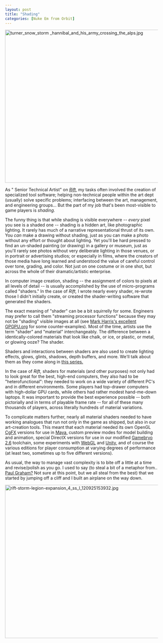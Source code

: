 ```yaml
---
layout: post
title: "Shading"
categories: [Nuke Em from Orbit]
---
```

<img alt="turner_snow_storm _hannibal_and_his_army_crossing_the_alps.jpg" src="http://www.botzilla.com/blog/archives/pix2012/turner_snow_storm _hannibal_and_his_army_crossing_the_alps.jpg" width="807" height="503" border="0" title="JMW Turner, Hannibal and his Army Crossing the Alps. Feel free to knock this out in ZBrush some time -- yet without those figures at the base, it would be so much smearing" />

As " Senior Technical Artist" on <a href="http://www.riftgame.com" target="new"><i>Rift,</i></a> my tasks often involved the creation of specialized tool software; helping non-technical people within the art dept (usually) solve specific problems; interfacing between the art, management, and engineering groups... But the part of my job that's been most-visible to game players is <i>shading.</i>

The funny thing is that while shading is visible everywhere -- <i>every</i> pixel you see is a shaded one -- shading is a hidden art, like photographic lighting. It rarely has much of a narrative representational thrust of its own. You <i>can</i> make a drawing without shading, just as you can make a photo without any effort or thought about lighting. Yet you'll be hard pressed to find an un-shaded painting (or drawing) in a gallery or museum, just as you'll rarely see photos without very deliberate lighting in those venues, or in portrait or advertising studios; or especially in films, where the creators of those media have long learned and understood the value of careful control over tone, grading, and color. Not just on one costume or in one shot, but across the whole of their dramatic/artistic enterprise.

In computer image creation, shading -- the assignment of colors to pixels at all levels of detail -- is usually accomplished by the use of micro-programs called "shaders." In the case of <i>Rift,</i> I wrote nearly every shader, re-wrote those I didn't initially create, or created the shader-writing software that generated the shaders.

The exact meaning of "shader" can be a bit squirrelly for some. Engineers may prefer to call them "streaming processor functions" because they may not be "shading" visible images at all (see <a href="http://www.gpgpu.org" target="new">Mark Harris's excellent GPGPU.org</a> for some counter-examples). Most of the time, artists use the term "shader" and "material" interchangeably. The difference between a identically-colored materials that look like chalk, or ice, or plastic, or metal, or glowing ooze? The shader.

Shaders and interactions between shaders are also used to create lighting effects, glows, glints, shadows, depth buffers, and more. We'll talk about them as they come along in <a href="http://www.botzilla.com/blog/archives/000750.html" target="new">this series.</a>

In the case of <i>Rift,</i> shaders for materials (and other purposes) not only had to look great for the best, high-end computers, they also had to be "heterofunctional": they needed to work on a wide variety of different PC's and in different environments. Some players had top-drawer computers with high-dollar GPU cards, while others had rather modest hand-me-down laptops. It was important to provide the best experience possible -- both pictorially and in terms of playable frame rate -- for all of these many thousands of players, across literally hundreds of material variations.

To complicate matters further, nearly all material shaders needed to have working analogues that run not only in the game as shipped, but also in our art-creation tools. This meant that each material needed its own OpenGL <a href="http://developer.download.nvidia.com/shaderlibrary/webpages/cgfx_shaders.html" target="new">CgFX</a> versions for use in <a href="http://usa.autodesk.com/maya/" target="new">Maya,</a> custom preview modes for model building and animation, special DirectX versions for use in our modified <a href="http://www.gamebryo.com/" target="new">Gamebryo 2.6</a> toolchain, some experiments with <a href="http://www.chromeexperiments.com/webgl/" target="new">WebGL</a> and <a href="http://unity3d.com/" target="new">Unity,</a> and of course the various editions for player consumption at varying degrees of performance (at least two, sometimes up to five different versions).

As usual, the way to manage vast complexity is to bite off a little at a time and revise/polish as you go. I used to say (to steal a bit of a metaphor from.. <a href="http://www.paulgraham.com/hp.html" target="new">Paul Graham?</a> Not sure at this point, but we all steal from the best)  that we started by jumping off a cliff and I built an airplane on the way down.

<img alt="rift-storm-legion-expansion_4_ss_l_120925153932.jpg" src="http://www.botzilla.com/blog/archives/pix2012/rift-storm-legion-expansion_4_ss_l_120925153932.jpg" width="807" height="504" border="0" title="Rift Storm Legion Promotional Image" />

<!--more-->

